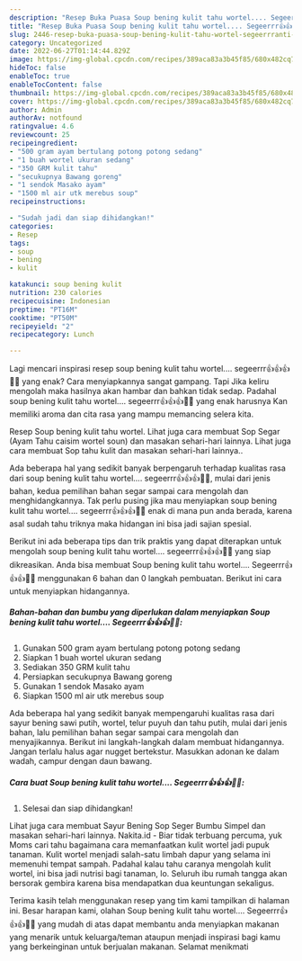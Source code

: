 ```yaml
---
description: "Resep Buka Puasa Soup bening kulit tahu wortel.... Segeerrr👍👍👍👍🏼Anti Ribet"
title: "Resep Buka Puasa Soup bening kulit tahu wortel.... Segeerrr👍👍👍👍🏼Anti Ribet"
slug: 2446-resep-buka-puasa-soup-bening-kulit-tahu-wortel-segeerrranti-ribet
category: Uncategorized
date: 2022-06-27T01:14:44.829Z
image: https://img-global.cpcdn.com/recipes/389aca83a3b45f85/680x482cq70/soup-bening-kulit-tahu-wortel-segeerrr-foto-resep-utama.jpg
hideToc: false
enableToc: true
enableTocContent: false
thumbnail: https://img-global.cpcdn.com/recipes/389aca83a3b45f85/680x482cq70/soup-bening-kulit-tahu-wortel-segeerrr-foto-resep-utama.jpg
cover: https://img-global.cpcdn.com/recipes/389aca83a3b45f85/680x482cq70/soup-bening-kulit-tahu-wortel-segeerrr-foto-resep-utama.jpg
author: Admin
authorAv: notfound
ratingvalue: 4.6
reviewcount: 25
recipeingredient:
- "500 gram ayam bertulang potong potong sedang"
- "1 buah wortel ukuran sedang"
- "350 GRM kulit tahu"
- "secukupnya Bawang goreng"
- "1 sendok Masako ayam"
- "1500 ml air utk merebus soup"
recipeinstructions:

- "Sudah jadi dan siap dihidangkan!"
categories:
- Resep
tags:
- soup
- bening
- kulit

katakunci: soup bening kulit 
nutrition: 230 calories
recipecuisine: Indonesian
preptime: "PT16M"
cooktime: "PT50M"
recipeyield: "2"
recipecategory: Lunch

---
```



Lagi mencari inspirasi resep soup bening kulit tahu wortel.... segeerrr👍👍👍👍🏼 yang enak? Cara menyiapkannya sangat gampang. Tapi Jika keliru mengolah maka hasilnya akan hambar dan bahkan tidak sedap. Padahal soup bening kulit tahu wortel.... segeerrr👍👍👍👍🏼 yang enak harusnya Kan memiliki aroma dan cita rasa yang mampu memancing selera kita.


Resep Soup bening kulit tahu wortel. Lihat juga cara membuat Sop Segar (Ayam Tahu caisim wortel soun) dan masakan sehari-hari lainnya. Lihat juga cara membuat Sop tahu kulit dan masakan sehari-hari lainnya..

Ada beberapa hal yang sedikit banyak berpengaruh terhadap kualitas rasa dari soup bening kulit tahu wortel.... segeerrr👍👍👍👍🏼, mulai dari jenis bahan, kedua pemilihan bahan segar sampai cara mengolah dan menghidangkannya. Tak perlu pusing jika mau menyiapkan soup bening kulit tahu wortel.... segeerrr👍👍👍👍🏼 enak di mana pun anda berada, karena asal sudah tahu triknya maka hidangan ini bisa jadi sajian spesial.


Berikut ini ada beberapa tips dan trik praktis yang dapat diterapkan untuk mengolah soup bening kulit tahu wortel.... segeerrr👍👍👍👍🏼 yang siap dikreasikan. Anda bisa membuat Soup bening kulit tahu wortel.... Segeerrr👍👍👍👍🏼 menggunakan 6 bahan dan 0 langkah pembuatan. Berikut ini cara untuk menyiapkan hidangannya.

<!--inarticleads1-->

##### Bahan-bahan dan bumbu yang diperlukan dalam menyiapkan Soup bening kulit tahu wortel.... Segeerrr👍👍👍👍🏼:

1. Gunakan 500 gram ayam bertulang potong potong sedang
1. Siapkan 1 buah wortel ukuran sedang
1. Sediakan 350 GRM kulit tahu
1. Persiapkan secukupnya Bawang goreng
1. Gunakan 1 sendok Masako ayam
1. Siapkan 1500 ml air utk merebus soup


Ada beberapa hal yang sedikit banyak mempengaruhi kualitas rasa dari sayur bening sawi putih, wortel, telur puyuh dan tahu putih, mulai dari jenis bahan, lalu pemilihan bahan segar sampai cara mengolah dan menyajikannya. Berikut ini langkah-langkah dalam membuat hidangannya. Jangan terlalu halus agar nugget bertekstur. Masukkan adonan ke dalam wadah, campur dengan daun bawang. 

<!--inarticleads2-->

##### Cara buat Soup bening kulit tahu wortel.... Segeerrr👍👍👍👍🏼:


1. Selesai dan siap dihidangkan!

Lihat juga cara membuat Sayur Bening Sop Seger Bumbu Simpel dan masakan sehari-hari lainnya. Nakita.id - Biar tidak terbuang percuma, yuk Moms cari tahu bagaimana cara memanfaatkan kulit wortel jadi pupuk tanaman. Kulit wortel menjadi salah-satu limbah dapur yang selama ini memenuhi tempat sampah. Padahal kalau tahu caranya mengolah kulit wortel, ini bisa jadi nutrisi bagi tanaman, lo. Seluruh ibu rumah tangga akan bersorak gembira karena bisa mendapatkan dua keuntungan sekaligus. 

Terima kasih telah menggunakan resep yang tim kami tampilkan di halaman ini. Besar harapan kami, olahan Soup bening kulit tahu wortel.... Segeerrr👍👍👍👍🏼 yang mudah di atas dapat membantu anda menyiapkan makanan yang menarik untuk keluarga/teman ataupun menjadi inspirasi bagi kamu yang berkeinginan untuk berjualan makanan. Selamat menikmati
